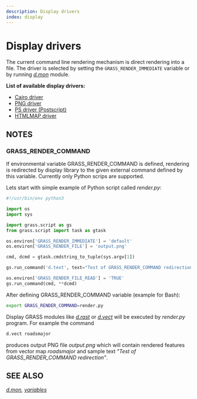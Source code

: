 ```yaml
---
description: Display drivers
index: display
---
```


# Display drivers

The current command line rendering mechanism is direct rendering into a
file. The driver is selected by setting the `GRASS_RENDER_IMMEDIATE`
variable or by running *[d.mon](d.mon.md)* module.

**List of available display drivers:**

- [Cairo driver](cairodriver.md)
- [PNG driver](pngdriver.md)
- [PS driver (Postscript)](psdriver.md)
- [HTMLMAP driver](htmldriver.md)

## NOTES

### GRASS_RENDER_COMMAND

If environmental variable GRASS_RENDER_COMMAND is defined, rendering is
redirected by display library to the given external command defined by
this variable. Currently only Python scrips are supported.

Lets start with simple example of Python script called *render.py*:

```python
#!/usr/bin/env python3

import os
import sys

import grass.script as gs
from grass.script import task as gtask

os.environ['GRASS_RENDER_IMMEDIATE'] = 'default'
os.environ['GRASS_RENDER_FILE'] = 'output.png'

cmd, dcmd = gtask.cmdstring_to_tuple(sys.argv[1])

gs.run_command('d.text', text="Test of GRASS_RENDER_COMMAND redirection")

os.environ['GRASS_RENDER_FILE_READ'] = 'TRUE'
gs.run_command(cmd, **dcmd)
```

After defining GRASS_RENDER_COMMAND variable (example for Bash):

```sh
export GRASS_RENDER_COMMAND=render.py
```

Display GRASS modules like *[d.rast](d.rast.md)* or
*[d.vect](d.vect.md)* will be executed by *render.py* program. For
example the command

```sh
d.vect roadsmajor
```

produces output PNG file *output.png* which will contain rendered
features from vector map *roadsmajor* and sample text *"Test of
GRASS_RENDER_COMMAND redirection"*.

## SEE ALSO

*[d.mon](d.mon.md),
[variables](variables.md#list-of-selected-grass-environment-variables-for-rendering)*
